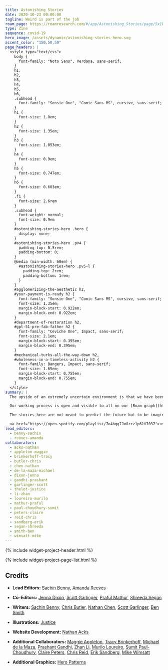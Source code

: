 ```yaml
---
title: Astonishing Stories
date: 2020-10-23 00:00:00
tagline: Weird is part of the job
roam_page: https://roamresearch.com/#/app/Astonishing_Stories/page/5x1kRx_Fx
type: Zine
sequence: covid-19
hero_image: /assets/dynamic/astonishing-stories-hero.svg
accent_color: "150,50,50"
page_headers: |
  <style type="text/css">
    body {
      font-family: "Noto Sans", Verdana, sans-serif;
    }
    h1,
    h2,
    h3,
    h4,
    h5,
    h6,
    .subhead {
      font-family: "Sonsie One", "Comic Sans MS", cursive, sans-serif;
    }
    h1 {
      font-size: 1.8em;
    }
    h2 {
      font-size: 1.35em;
    }
    h3 {
      font-size: 1.053em;
    }
    h4 {
      font-size: 0.9em;
    }
    h5 {
      font-size: 0.747em;
    }
    h6 {
      font-size: 0.603em;
    }
    .f1 {
      font-size: 2.6rem
    }
    .subhead {
      font-weight: normal;
      font-size: 0.9em
    }
    #astonishing-stories-hero .hero {
      display: none;
    }
    #astonishing-stories-hero .pv4 {
      padding-top: 0.5rem;
      padding-bottom: 0;
    }
    @media (min-width: 60em) {
      #astonishing-stories-hero .pv5-l {
        padding-top: 2rem;
        padding-bottom: 1rem;
      }
    }
    #agglomerizing-the-aesthetic h2,
    #your-payment-is-ready h2 {
      font-family: "Sonsie One", "Comic Sans MS", cursive, sans-serif;
      font-size: 1.35em;
      margin-block-start: 0.922em;
      margin-block-end: 0.922em;
    }
    #department-of-restoration h2,
    #gpt-51-pre-fab-father h2 {
      font-family: "Ceviche One", Impact, sans-serif;
      font-size: 2.1em;
      margin-block-start: 0.395em;
      margin-block-end: 0.395em;
    }
    #mechanical-turks-all-the-way-down h2,
    #wholeness-in-a-timeless-activity h2 {
      font-family: Bangers, Impact, sans-serif;
      font-size: 1.65em;
      margin-block-start: 0.755em;
      margin-block-end: 0.755em;
    }
  </style>
summary: |
  The upside of an extremely uncertain environment is that we have been free to indulge in pure speculation about the known knowns and unknown unknowns of the future. The result is Astonishing Stories, an anthology of short vignettes about the future developed from the networked thoughts of over 30 indie consultants.

  Our working process is open and visible to all on our [Roam graph](https://roamresearch.com/#/app/Astonishing_Stories/graph) where we developed provoking descriptions of objects from the near and far future using [The Thing From The Future](http://situationlab.org/project/the-thing-from-the-future/). The objects served as jumping off points for our authors as they tried to imagine a world in which the pandemic is the background event for other shifts. 

  The stories here are not meant to predict the future but to be imagination extenders for entrepreneurs and consultants navigating a post-COVID landscape.

  <a href="https://open.spotify.com/playlist/7o4hqg7Jo8rrz1p61V7037"><strong><i class="fab fa-spotify"></i> Listen to the accompanying Spotify playlist.</strong></a>
lead_editors:
  - benny-sachin
  - reeves-amanda
collaborators:
  - acks-nathan
  - appleton-maggie
  - brinkerhoff-tracy
  - butler-chris
  - chen-nathan
  - de-la-maza-michael
  - dixon-jenna
  - gandhi-prashant
  - garlinger-scott
  - thelot-justice
  - li-zhan
  - loureiro-murilo
  - mathur-praful
  - paul-choudhury-sumit
  - peters-claire
  - reid-chris
  - sandberg-erik
  - segan-shreeda
  - smith-ben
  - wimsatt-mike
---
```


{% include widget-project-header.html %}

{% include widget-project-page-list.html %}

## Credits

- **Lead Editors:** [Sachin Benny](/members/benny-sachin/), [Amanda Reeves](/members/reeves-amanda/)

- **Co-Editors:** [Jenna Dixon](/members/dixon-jenna/), [Scott Garlinger](/members/garlinger-scott/), [Praful Mathur](/members/mathur-praful/), [Shreeda Segan](/members/segan-shreeda/)

- **Writers:** [Sachin Benny](/members/benny-sachin/), [Chris Butler](/members/butler-chris/), [Nathan Chen](/members//), [Scott Garlinger](/members/garlinger-scott/), [Ben Smith](/members/smith-ben/)

- **Illustrations:** [Justice](/members/thelot-justice/)

- **Website Development:** [Nathan Acks](/members/acks-nathan/)

- **Additional Collaborators:** [Maggie Appleton](/members/appleton-maggie/), [Tracy Brinkerhoff](/members/brinkerhoff-tracy/), [Michael de la Maza](/members/de-la-maza-michael/), [Prashant Gandhi](/members/gandhi-prashant/), [Zhan Li](/members/li-zhan/), [Murilo Loureiro](/members/loureiro-murilo/), [Sumit Paul-Choudhury](/members/paul-choudhury-sumit/), [Claire Peters](/members/peters-claire/), [Chris Reid](/members/reid-chris/), [Erik Sandberg](/members/sandberg-erik/), [Mike Wimsatt](/members/wimsatt-mike/)

- **Additional Graphics:** [Hero Patterns](https://www.heropatterns.com/)
